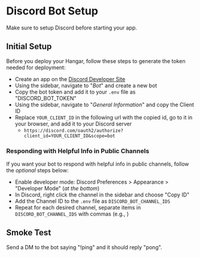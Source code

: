 # Discord Bot Setup

Make sure to setup Discord before starting your app.

## Initial Setup

Before you deploy your Hangar, follow these steps to generate the token needed for deployment:

- Create an app on the [Discord Developer Site](https://discord.com/developers/applications)
- Using the sidebar, navigate to "_Bot_" and create a new bot
- Copy the bot token and add it to your `.env` file as "DISCORD_BOT_TOKEN"
- Using the sidebar, navigate to "_General Information_" and copy the Client ID
- Replace `YOUR_CLIENT_ID` in the following url with the copied id, go to it in your browser, and add it to your Discord server
  - `https://discord.com/oauth2/authorize?client_id=YOUR_CLIENT_ID&scope=bot`

### Responding with Helpful Info in Public Channels

If you want your bot to respond with helpful info in public channels, follow the _optional_ steps below:

- Enable developer mode: Discord Preferences > Appearance > "Developer Mode" (_at the bottom_)
- In Discord, right click the channel in the sidebar and choose "Copy ID"
- Add the Channel ID to the `.env` file as `DISCORD_BOT_CHANNEL_IDS`
- Repeat for each desired channel, separate items in `DISCORD_BOT_CHANNEL_IDS` with commas (e.g., )

## Smoke Test

Send a DM to the bot saying "!ping" and it should reply "pong".
